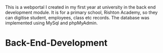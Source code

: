 This is a webportal I created in my first year at university in the back end development module. It is for a primary school, Rishton Academy, so they can digitise student, employees, class etc records. The database was implemented using MySql and phpMyAdmin.
# Back-End-Development
